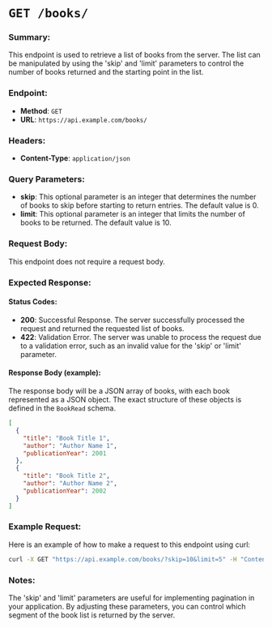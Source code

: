 # `GET /books/`

### Summary:
This endpoint is used to retrieve a list of books from the server. The list can be manipulated by using the 'skip' and 'limit' parameters to control the number of books returned and the starting point in the list.

### Endpoint:
- **Method**: `GET`
- **URL**: `https://api.example.com/books/`

### Headers:
- **Content-Type**: `application/json`

### Query Parameters:
- **skip**: This optional parameter is an integer that determines the number of books to skip before starting to return entries. The default value is 0.
- **limit**: This optional parameter is an integer that limits the number of books to be returned. The default value is 10.

### Request Body:
This endpoint does not require a request body.

### Expected Response:

#### Status Codes:
- **200**: Successful Response. The server successfully processed the request and returned the requested list of books.
- **422**: Validation Error. The server was unable to process the request due to a validation error, such as an invalid value for the 'skip' or 'limit' parameter.

#### Response Body (example):
The response body will be a JSON array of books, with each book represented as a JSON object. The exact structure of these objects is defined in the `BookRead` schema.

```json
[
  {
    "title": "Book Title 1",
    "author": "Author Name 1",
    "publicationYear": 2001
  },
  {
    "title": "Book Title 2",
    "author": "Author Name 2",
    "publicationYear": 2002
  }
]
```

### Example Request:
Here is an example of how to make a request to this endpoint using curl:

```bash
curl -X GET "https://api.example.com/books/?skip=10&limit=5" -H "Content-Type: application/json"
```

### Notes:
The 'skip' and 'limit' parameters are useful for implementing pagination in your application. By adjusting these parameters, you can control which segment of the book list is returned by the server.